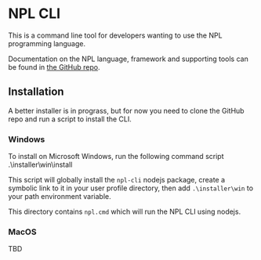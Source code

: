 # NPL CLI

This is a command line tool for developers wanting to use the NPL programming language.

Documentation on the NPL language, framework and supporting tools can be found in [the GitHub repo](https://github.com/Bikeman868/NPL).

## Installation

A better installer is in prograss, but for now you need to clone the GitHub repo and run a script to install the CLI.

### Windows

To install on Microsoft Windows, run the following command script .\installer\win\install

This script will globally install the `npl-cli` nodejs package, create a symbolic link to it in your 
user profile directory, then add `.\installer\win` to your path environment variable.

This directory contains `npl.cmd` which will run the NPL CLI using nodejs.

### MacOS

TBD


